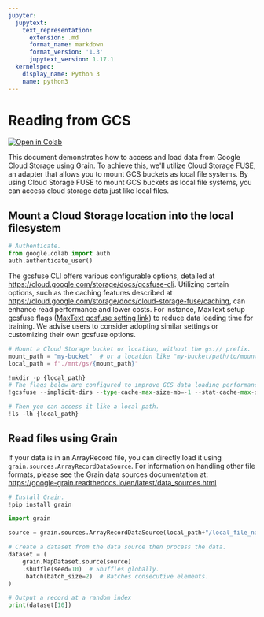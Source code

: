 ```yaml
---
jupyter:
  jupytext:
    text_representation:
      extension: .md
      format_name: markdown
      format_version: '1.3'
      jupytext_version: 1.17.1
  kernelspec:
    display_name: Python 3
    name: python3
---
```


<!-- disableFinding(LINE_OVER_80) -->
<!-- #region id="HV4SMb5j_Y22" -->
# Reading from GCS

[![Open in Colab](https://colab.research.google.com/assets/colab-badge.svg)](https://colab.research.google.com/github/google/grain/blob/main/docs/tutorials/data_sources/load_from_gcs_tutorial.ipynb)

This document demonstrates how to access and load data from Google Cloud Storage using Grain. To achieve this, we'll utilize Cloud Storage [FUSE](https://cloud.google.com/storage/docs/cloud-storage-fuse/overview), an adapter that allows you to mount GCS buckets as local file systems. By using Cloud Storage FUSE to mount GCS buckets as local file systems, you can access cloud storage data just like local files.
<!-- #endregion -->

<!-- #region id="IDFo-1Dx_Y23" -->
## Mount a Cloud Storage location into the local filesystem
<!-- #endregion -->

```python id="h6HqcZSQ_Y23"
# Authenticate.
from google.colab import auth
auth.authenticate_user()
```



<!-- #region id="0Ajla2LNdRVq" -->
The gcsfuse CLI offers various configurable options, detailed at https://cloud.google.com/storage/docs/gcsfuse-cli. Utilizing certain options, such as the caching features described at https://cloud.google.com/storage/docs/cloud-storage-fuse/caching, can enhance read performance and lower costs. For instance, MaxText setup gcsfuse flags ([MaxText gcsfuse setting link](https://github.com/AI-Hypercomputer/maxtext/blob/4e36b61cf40698224c5251c4aa4086df24140bd1/setup_gcsfuse.sh#L48)) to reduce data loading time for training. We advise users to consider adopting similar settings or customizing their own gcsfuse options.
<!-- #endregion -->

```python id="bqz6cD7xl7F3"
# Mount a Cloud Storage bucket or location, without the gs:// prefix.
mount_path = "my-bucket"  # or a location like "my-bucket/path/to/mount"
local_path = f"./mnt/gs/{mount_path}"

!mkdir -p {local_path}
# The flags below are configured to improve GCS data loading performance. Users are encouraged to explore alternative settings and we would greatly appreciate any feedback or insights shared with the Grain team.
!gcsfuse --implicit-dirs --type-cache-max-size-mb=-1 --stat-cache-max-size-mb=-1 --kernel-list-cache-ttl-secs=-1 --metadata-cache-ttl-secs=-1 {mount_path} {local_path}
```

```python id="j2e8nv0j_Y23"
# Then you can access it like a local path.
!ls -lh {local_path}
```

<!-- #region id="BpCK0dm4_Y23" -->
## Read files using Grain

If your data is in an ArrayRecord file, you can directly load it using `grain.sources.ArrayRecordDataSource`. For information on handling other file formats, please see the Grain data sources documentation at: https://google-grain.readthedocs.io/en/latest/data_sources.html
<!-- #endregion -->

```python id="yisjIpbZ_Y23"
# Install Grain.
!pip install grain
```

```python id="pvNTx6sL_Y23"
import grain

source = grain.sources.ArrayRecordDataSource(local_path+"/local_file_name")

# Create a dataset from the data source then process the data.
dataset = (
    grain.MapDataset.source(source)
    .shuffle(seed=10)  # Shuffles globally.
    .batch(batch_size=2)  # Batches consecutive elements.
)
```

```python id="bJIYx60H_Y23"
# Output a record at a random index
print(dataset[10])
```
